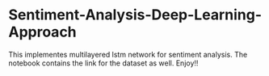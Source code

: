# Sentiment-Analysis-Deep-Learning-Approach

This implementes multilayered lstm network for sentiment analysis. The notebook contains the link for the dataset as well. Enjoy!!

